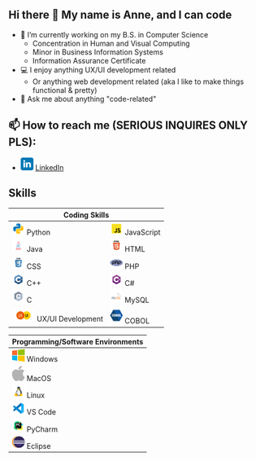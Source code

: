 ## Hi there 👋 My name is Anne, and I can code

- 🔭 I’m currently working on my B.S. in Computer Science
  - Concentration in Human and Visual Computing
  - Minor in Business Information Systems
  - Information Assurance Certificate
- 💻 I enjoy anything UX/UI development related
  - Or anything web development related (aka I like to make things functional & pretty)
- 💬 Ask me about anything "code-related"

  
## 📫 How to reach me **(SERIOUS INQUIRES ONLY PLS)**:
  * <a href="https://www.linkedin.com/in/anne-h-501b9b260/"><img src="https://github.com/AnneH20/AnneH20/blob/main/Images/linkedin.svg" width="25"/></a> [LinkedIn](https://www.linkedin.com/in/anne-h-501b9b260/)

## Skills
<table>
  <thead>
    <tr>
      <th colspan="2">Coding Skills</th>
    </tr>
  </thead>
  <tbody>
    <tr>
      <td><img src="https://github.com/AnneH20/AnneH20/blob/main/Images/python.svg" width="25" alt="Python"> Python</td>
      <td><img src="https://github.com/AnneH20/AnneH20/blob/main/Images/javascript.svg" width="25" alt="JavaScript"> JavaScript</td>
    </tr>
    <tr>
      <td><img src="https://github.com/AnneH20/AnneH20/blob/main/Images/java.svg" width="25" alt="Java"> Java</td>
      <td><img src="https://github.com/AnneH20/AnneH20/blob/main/Images/html.svg" width="25" alt="HTML"> HTML</td>
    </tr>
    <tr>
      <td><img src="https://github.com/AnneH20/AnneH20/blob/main/Images/css.svg" width="25" alt="CSS"> CSS</td>
      <td><img src="https://github.com/AnneH20/AnneH20/blob/main/Images/php.png" width="25" alt="PHP"> PHP</td>
    </tr>
    <tr>
      <td><img src="https://github.com/AnneH20/AnneH20/blob/main/Images/c%2B%2B.svg" width="25" alt="C++"> C++</td>
      <td><img src="https://github.com/AnneH20/AnneH20/blob/main/Images/c%23.svg" width="25" alt="C#"> C#</td>
    </tr>
    <tr>
      <td><img src="https://github.com/AnneH20/AnneH20/blob/main/Images/c.svg" width="25" alt="C"> C</td>
      <td><img src="https://github.com/AnneH20/AnneH20/blob/main/Images/mysql.svg" width="25" alt="MySQL"> MySQL</td>
    </tr>
    <tr>
      <td><img src="https://github.com/AnneH20/AnneH20/blob/main/Images/uxui.svg" width="45" alt="UX/UI Development"> UX/UI Development</td>
      <td><img src="https://github.com/AnneH20/AnneH20/blob/main/Images/cobol.png" width="25" alt="COBOL"> COBOL</td>
    </tr>
  </tbody>
</table>

| Programming/Software Environments |
|----------------------------------|
| <img src="https://github.com/AnneH20/AnneH20/blob/main/Images/windows.png" width="25"> Windows |
| <img src="https://github.com/AnneH20/AnneH20/blob/main/Images/apple.png" width="25"> MacOS |
| <img src="https://github.com/AnneH20/AnneH20/blob/main/Images/linux.png" width="25"> Linux |
| <img src="https://github.com/AnneH20/AnneH20/blob/main/Images/vscode.svg" width="25"> VS Code |
| <img src="https://github.com/AnneH20/AnneH20/blob/main/Images/pycharm.svg" width="25"> PyCharm |
| <img src="https://github.com/AnneH20/AnneH20/blob/main/Images/eclipse.png" width="25"> Eclipse |
